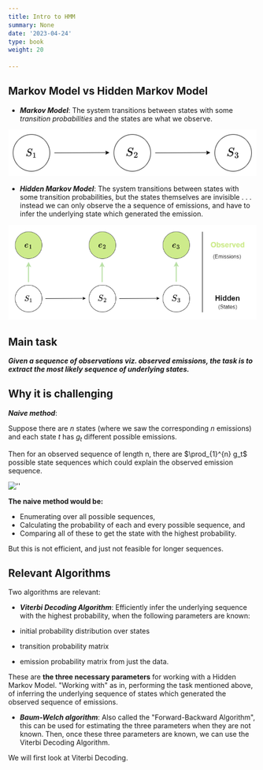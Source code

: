 ```yaml
---
title: Intro to HMM
summary: None
date: '2023-04-24'
type: book
weight: 20

---
```

<!-- {{< math >}}

$$ \delta_j = \underset{k}{\operatorname{max}} {P (path_k({t}_j^s))} $$

{{< /math >}}

{{< math >}}
$$
\gamma_{n} = \frac{ \left | \left (\mathbf x_{n} - \mathbf x_{n-1} \right )^T \left [\nabla F (\mathbf x_{n}) - \nabla F (\mathbf x_{n-1}) \right ] \right |}{\left \|\nabla F(\mathbf{x}_{n}) - \nabla F(\mathbf{x}_{n-1}) \right \|^2}
$$
{{< /math >}} -->

## Markov Model vs Hidden Markov Model



* ***Markov Model***: The system transitions between states with some *transition probabilities* and the states are what we observe.

![""](hmm1.png)

* ***Hidden Markov Model***: The system transitions between states with some transition probabilities, but the states themselves are invisible . . . instead we can only observe the a sequence of emissions, and have to infer the underlying state which generated the emission.

![''](hmm2.png)

## Main task

***Given a sequence of observations viz. observed emissions, the task is to extract the most likely sequence of underlying states.***

## Why it is challenging

***Naive method***:  

Suppose there are  $n$ states (where we saw the corresponding $n$ emissions) and each state $t$ has $g_t$ different possible emissions.  

Then for an observed sequence of length n, there are $\prod_{1}^{n} g_t$ possible state sequences which could explain the observed emission sequence.  

![''](hmm3.drawio.png "Figure showing the 6 possible paths when $g_1 = 3, g_2 = 1$ and $g_3 = 2$. Example paths are $[e_{11} \rightarrow e_{21} \rightarrow e_{31}]$ and $[e_{11} \rightarrow e_{21} \rightarrow e_{32}]$")

**The naive method would be:** 

* Enumerating over all possible sequences, 
* Calculating the probability of each and every possible sequence, and 
* Comparing all of these to get the state with the highest probability.

But this is not efficient, and just not feasible for longer sequences.

## Relevant Algorithms

Two algorithms are relevant:

* ***Viterbi Decoding Algorithm***: Efficiently infer the underlying sequence with the highest probability, when the following parameters are known:

* initial probability distribution over states 
* transition probability matrix 
* emission probability matrix from just the data. 

These are **the three necessary parameters** for working with a Hidden Markov Model. "Working with" as in, performing the task mentioned above, of inferring the underlying sequence of states which generated the observed sequence of emissions. 

* ***Baum-Welch algorithm***: Also called the "Forward-Backward Algorithm", this can be used for estimating the three parameters when they are not known. Then, once these three parameters are known, we can use the Viterbi Decoding Algorithm.

We will first look at Viterbi Decoding.
